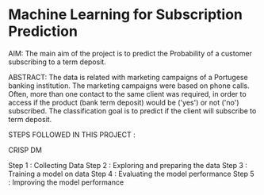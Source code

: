 # Machine Learning for Subscription Prediction

AIM:
The main aim of the project is to predict the Probability of a customer subscribing to a term deposit.


ABSTRACT:
The data is related with marketing campaigns of a Portugese banking institution. The marketing campaigns were based on phone calls. Often, 
more than one contact to the same client was required, in order to access if the product (bank term deposit) would be ('yes') or not ('no')
subscribed. The classification goal is to predict if the client will subscribe to term deposit.


STEPS FOLLOWED IN THIS PROJECT :

CRISP DM

Step 1 : Collecting Data
Step 2 : Exploring and preparing the data
Step 3 : Training a model on data
Step 4 : Evaluating the model performance
Step 5 : Improving the model performance

